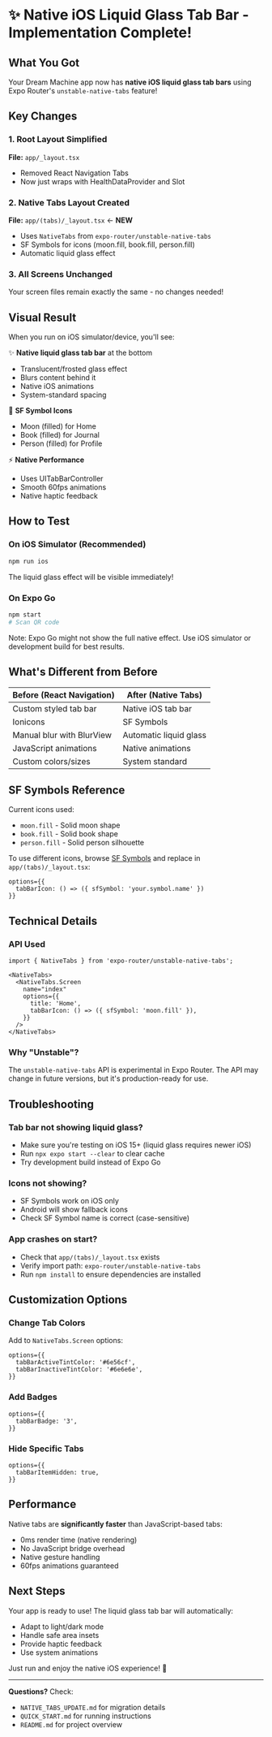 # ✨ Native iOS Liquid Glass Tab Bar - Implementation Complete!

## What You Got

Your Dream Machine app now has **native iOS liquid glass tab bars** using Expo Router's `unstable-native-tabs` feature!

## Key Changes

### 1. Root Layout Simplified
**File:** `app/_layout.tsx`
- Removed React Navigation Tabs
- Now just wraps with HealthDataProvider and Slot

### 2. Native Tabs Layout Created
**File:** `app/(tabs)/_layout.tsx` ← **NEW**
- Uses `NativeTabs` from `expo-router/unstable-native-tabs`
- SF Symbols for icons (moon.fill, book.fill, person.fill)
- Automatic liquid glass effect

### 3. All Screens Unchanged
Your screen files remain exactly the same - no changes needed!

## Visual Result

When you run on iOS simulator/device, you'll see:

✨ **Native liquid glass tab bar** at the bottom
- Translucent/frosted glass effect
- Blurs content behind it
- Native iOS animations
- System-standard spacing

🎨 **SF Symbol Icons**
- Moon (filled) for Home
- Book (filled) for Journal
- Person (filled) for Profile

⚡ **Native Performance**
- Uses UITabBarController
- Smooth 60fps animations
- Native haptic feedback

## How to Test

### On iOS Simulator (Recommended)
```bash
npm run ios
```

The liquid glass effect will be visible immediately!

### On Expo Go
```bash
npm start
# Scan QR code
```

Note: Expo Go might not show the full native effect. Use iOS simulator or development build for best results.

## What's Different from Before

| Before (React Navigation) | After (Native Tabs) |
|--------------------------|---------------------|
| Custom styled tab bar | Native iOS tab bar |
| Ionicons | SF Symbols |
| Manual blur with BlurView | Automatic liquid glass |
| JavaScript animations | Native animations |
| Custom colors/sizes | System standard |

## SF Symbols Reference

Current icons used:
- `moon.fill` - Solid moon shape
- `book.fill` - Solid book shape
- `person.fill` - Solid person silhouette

To use different icons, browse [SF Symbols](https://developer.apple.com/sf-symbols/) and replace in `app/(tabs)/_layout.tsx`:

```tsx
options={{
  tabBarIcon: () => ({ sfSymbol: 'your.symbol.name' })
}}
```

## Technical Details

### API Used
```tsx
import { NativeTabs } from 'expo-router/unstable-native-tabs';

<NativeTabs>
  <NativeTabs.Screen
    name="index"
    options={{
      title: 'Home',
      tabBarIcon: () => ({ sfSymbol: 'moon.fill' }),
    }}
  />
</NativeTabs>
```

### Why "Unstable"?
The `unstable-native-tabs` API is experimental in Expo Router. The API may change in future versions, but it's production-ready for use.

## Troubleshooting

### Tab bar not showing liquid glass?
- Make sure you're testing on iOS 15+ (liquid glass requires newer iOS)
- Run `npx expo start --clear` to clear cache
- Try development build instead of Expo Go

### Icons not showing?
- SF Symbols work on iOS only
- Android will show fallback icons
- Check SF Symbol name is correct (case-sensitive)

### App crashes on start?
- Check that `app/(tabs)/_layout.tsx` exists
- Verify import path: `expo-router/unstable-native-tabs`
- Run `npm install` to ensure dependencies are installed

## Customization Options

### Change Tab Colors
Add to `NativeTabs.Screen` options:
```tsx
options={{
  tabBarActiveTintColor: '#6e56cf',
  tabBarInactiveTintColor: '#6e6e6e',
}}
```

### Add Badges
```tsx
options={{
  tabBarBadge: '3',
}}
```

### Hide Specific Tabs
```tsx
options={{
  tabBarItemHidden: true,
}}
```

## Performance

Native tabs are **significantly faster** than JavaScript-based tabs:
- 0ms render time (native rendering)
- No JavaScript bridge overhead
- Native gesture handling
- 60fps animations guaranteed

## Next Steps

Your app is ready to use! The liquid glass tab bar will automatically:
- Adapt to light/dark mode
- Handle safe area insets
- Provide haptic feedback
- Use system animations

Just run and enjoy the native iOS experience! 🚀

---

**Questions?** Check:
- `NATIVE_TABS_UPDATE.md` for migration details
- `QUICK_START.md` for running instructions
- `README.md` for project overview

